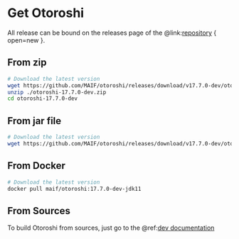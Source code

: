 # Get Otoroshi

All release can be bound on the releases page of the @link:[repository](https://github.com/MAIF/otoroshi/releases) { open=new }.

## From zip

```sh
# Download the latest version
wget https://github.com/MAIF/otoroshi/releases/download/v17.7.0-dev/otoroshi-17.7.0-dev.zip
unzip ./otoroshi-17.7.0-dev.zip
cd otoroshi-17.7.0-dev
```

## From jar file

```sh
# Download the latest version
wget https://github.com/MAIF/otoroshi/releases/download/v17.7.0-dev/otoroshi.jar
```

## From Docker

```sh
# Download the latest version
docker pull maif/otoroshi:17.7.0-dev-jdk11
```

## From Sources

To build Otoroshi from sources, just go to the @ref:[dev documentation](../dev.md)
